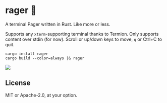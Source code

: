 # rager 🎉

A terminal Pager written in Rust. Like more or less.

Supports any `xterm`-supporting terminal thanks to Termion. Only supports content over stdin (for now). Scroll or up/down keys to move, `q` or Ctrl+C to quit.

```
cargo install rager
cargo build --color=always |& rager
```

![](https://user-images.githubusercontent.com/80639/39799598-cea19382-5332-11e8-9c94-367ec317123f.png)

## License

MIT or Apache-2.0, at your option.
